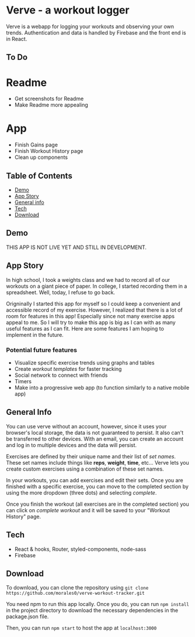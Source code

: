 # Verve - a workout logger
Verve is a webapp for logging your workouts and observing your own trends. Authentication and data is handled by Firebase and the front end is in React.
## To Do
# Readme
* Get screenshots for Readme
* Make Readme more appealing
# App
* Finish Gains page
* Finish Workout History page
* Clean up components

## Table of Contents
* [Demo](#demo)
* [App Story](#app-story)
* [General info](#general-info)
* [Tech](#tech)
* [Download](#download)

## Demo
THIS APP IS NOT LIVE YET AND STILL IN DEVELOPMENT.

## App Story
In high school, I took a weights class and we had to record all of our workouts on a giant piece of paper. In college, I started recording them in a spreadsheet. Well, today, I refuse to go back. 

Origninally I started this app for myself so I could keep a convenient and accessible record of my exercise. However, I realized that there is a lot of room for features in this app! Especially since not many exercise apps appeal to me. So I will try to make this app is big as I can with as many useful features as I can fit. Here are some features I am hoping to implement in the future. 

### Potential future features
* Visualize specific exercise trends using graphs and tables
* Create *workout templates* for faster tracking
* Social network to connect with friends
* Timers
* Make into a progressive web app (to function similarly to a native mobile app)

## General Info
You can use verve without an account, however, since it uses your browser's local storage, the data is not guaranteed to persist. It also can't be transferred to other devices. With an email, you can create an account and log in to multiple devices and the data will persist. 

Exercises are defined by their unique name and their list of *set names*. These set names include things like **reps**, **weight**, **time**, etc... Verve lets you create custom exercises using a combination of these set names.

In your workouts, you can add exercises and edit their sets. Once you are finished with a specific exercise, you can move to the completed section by using the more dropdown (three dots) and selecting *complete*. 

Once you finish the workout (all exercises are in the completed section) you can click on *complete workout* and it will be saved to your "Workout History" page.

## Tech
* React & hooks, Router, styled-components, node-sass
* Firebase

## Download
To download, you can clone the repository using 
`git clone https://github.com/morales0/verve-workout-tracker.git`

You need npm to run this app locally. Once you do, you can run `npm install` in the project directory to download the necessary dependencies in the package.json file. 

Then, you can run `npm start` to host the app at `localhost:3000`
